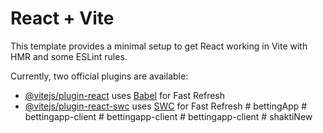 # React + Vite

This template provides a minimal setup to get React working in Vite with HMR and some ESLint rules.

Currently, two official plugins are available:

- [@vitejs/plugin-react](https://github.com/vitejs/vite-plugin-react/blob/main/packages/plugin-react/README.md) uses [Babel](https://babeljs.io/) for Fast Refresh
- [@vitejs/plugin-react-swc](https://github.com/vitejs/vite-plugin-react-swc) uses [SWC](https://swc.rs/) for Fast Refresh
#   b e t t i n g A p p  
 #   b e t t i n g a p p - c l i e n t  
 #   b e t t i n g a p p - c l i e n t  
 #   b e t t i n g a p p - c l i e n t  
 #   s h a k t i N e w  
 